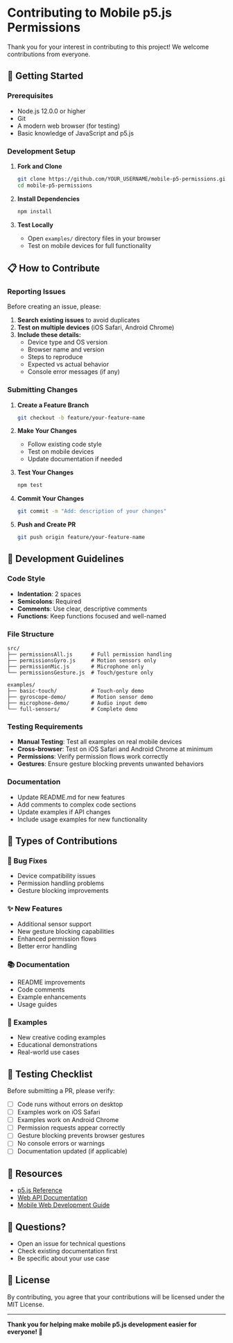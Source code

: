 # Contributing to Mobile p5.js Permissions

Thank you for your interest in contributing to this project! We welcome contributions from everyone.

## 🚀 Getting Started

### Prerequisites

- Node.js 12.0.0 or higher
- Git
- A modern web browser (for testing)
- Basic knowledge of JavaScript and p5.js

### Development Setup

1. **Fork and Clone**
   ```bash
   git clone https://github.com/YOUR_USERNAME/mobile-p5-permissions.git
   cd mobile-p5-permissions
   ```

2. **Install Dependencies**
   ```bash
   npm install
   ```

3. **Test Locally**
   - Open `examples/` directory files in your browser
   - Test on mobile devices for full functionality

## 📋 How to Contribute

### Reporting Issues

Before creating an issue, please:

1. **Search existing issues** to avoid duplicates
2. **Test on multiple devices** (iOS Safari, Android Chrome)
3. **Include these details:**
   - Device type and OS version
   - Browser name and version
   - Steps to reproduce
   - Expected vs actual behavior
   - Console error messages (if any)

### Submitting Changes

1. **Create a Feature Branch**
   ```bash
   git checkout -b feature/your-feature-name
   ```

2. **Make Your Changes**
   - Follow existing code style
   - Test on mobile devices
   - Update documentation if needed

3. **Test Your Changes**
   ```bash
   npm test
   ```

4. **Commit Your Changes**
   ```bash
   git commit -m "Add: description of your changes"
   ```

5. **Push and Create PR**
   ```bash
   git push origin feature/your-feature-name
   ```

## 🎯 Development Guidelines

### Code Style

- **Indentation**: 2 spaces
- **Semicolons**: Required
- **Comments**: Use clear, descriptive comments
- **Functions**: Keep functions focused and well-named

### File Structure

```
src/
├── permissionsAll.js      # Full permission handling
├── permissionsGyro.js     # Motion sensors only
├── permissionMic.js       # Microphone only
└── permissionsGesture.js  # Touch/gesture only

examples/
├── basic-touch/           # Touch-only demo
├── gyroscope-demo/        # Motion sensor demo
├── microphone-demo/       # Audio input demo
└── full-sensors/          # Complete demo
```

### Testing Requirements

- **Manual Testing**: Test all examples on real mobile devices
- **Cross-browser**: Test on iOS Safari and Android Chrome at minimum
- **Permissions**: Verify permission flows work correctly
- **Gestures**: Ensure gesture blocking prevents unwanted behaviors

### Documentation

- Update README.md for new features
- Add comments to complex code sections
- Update examples if API changes
- Include usage examples for new functionality

## 🔄 Types of Contributions

### 🐛 Bug Fixes
- Device compatibility issues
- Permission handling problems
- Gesture blocking improvements

### ✨ New Features
- Additional sensor support
- New gesture blocking capabilities
- Enhanced permission flows
- Better error handling

### 📚 Documentation
- README improvements
- Code comments
- Example enhancements
- Usage guides

### 🎨 Examples
- New creative coding examples
- Educational demonstrations
- Real-world use cases

## 🧪 Testing Checklist

Before submitting a PR, please verify:

- [ ] Code runs without errors on desktop
- [ ] Examples work on iOS Safari
- [ ] Examples work on Android Chrome
- [ ] Permission requests appear correctly
- [ ] Gesture blocking prevents browser gestures
- [ ] No console errors or warnings
- [ ] Documentation updated (if applicable)

## 📖 Resources

- [p5.js Reference](https://p5js.org/reference/)
- [Web API Documentation](https://developer.mozilla.org/en-US/docs/Web/API)
- [Mobile Web Development Guide](https://developer.mozilla.org/en-US/docs/Web/Guide/Mobile)

## 💬 Questions?

- Open an issue for technical questions
- Check existing documentation first
- Be specific about your use case

## 📄 License

By contributing, you agree that your contributions will be licensed under the MIT License.

---

**Thank you for helping make mobile p5.js development easier for everyone! 🙏**